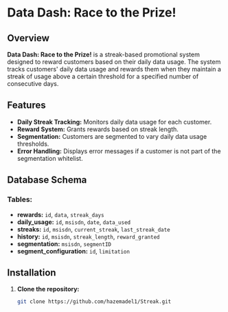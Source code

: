 # Data Dash: Race to the Prize!

## Overview
**Data Dash: Race to the Prize!** is a streak-based promotional system designed to reward customers based on their daily data usage. The system tracks customers' daily data usage and rewards them when they maintain a streak of usage above a certain threshold for a specified number of consecutive days.

## Features
- **Daily Streak Tracking:** Monitors daily data usage for each customer.
- **Reward System:** Grants rewards based on streak length.
- **Segmentation:** Customers are segmented to vary daily data usage thresholds.
- **Error Handling:** Displays error messages if a customer is not part of the segmentation whitelist.

## Database Schema
### Tables:
- **rewards:** `id`, `data`, `streak_days`
- **daily_usage:** `id`, `msisdn`, `date`, `data_used`
- **streaks:** `id`, `msisdn`, `current_streak`, `last_streak_date`
- **history:** `id`, `msisdn`, `streak_length`, `reward_granted`
- **segmentation:** `msisdn`, `segmentID`
- **segment_configuration:** `id`, `limitation`

## Installation
1. **Clone the repository:**
   ```bash
   git clone https://github.com/hazemadel1/Streak.git
